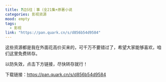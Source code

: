 ```yaml
---
title: ?边S往｜事（全21集+原著小说
categories: 影视资源
mood: empty
tags:
  - 影视
link: "https://pan.quark.cn/s/d856b54d9584"
---
```


这些资源都是我在外面花高价买来的，可千万不要错过了，希望大家能够喜欢，咱们这里免费转存。




以防失效，点击下方链接，尽快转存就行！




下载链接：https://pan.quark.cn/s/d856b54d9584








